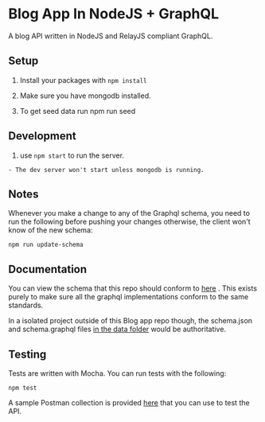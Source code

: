 # Blog App In NodeJS + GraphQL

A blog API written in NodeJS and RelayJS compliant GraphQL.


## Setup
1. Install your packages with `npm install`

2. Make sure you have mongodb installed.

3. To get seed data run npm run seed

## Development

  1. use `npm start` to run the server.

  	- The dev server won't start unless mongodb is running.

## Notes
Whenever you make a change to any of the Graphql schema, you need to run the following before pushing your changes otherwise, the client won't know of the new schema:

    npm run update-schema

## Documentation
You can view the schema that this repo should conform to [here](../api-resources/graphql/schema.graphql)	. This exists purely to make sure all the graphql implementations conform to the same standards.

In a isolated project outside of this Blog app repo though, the schema.json and schema.graphql files [in the data folder](data/) would be authoritative.

## Testing

Tests are written with Mocha. You can run tests with the following:

  	npm test
  
A sample Postman collection is provided [here](../api-resources/graphql/blog-app-graphql.json.postman_collection) that you can use to test the API.
